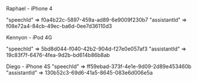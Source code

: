 Raphael - iPhone 4

"speechId" =>    f0a4b22c-5897-459a-ad89-6e9009f230b7
"assistantId" => f08e72a4-84cb-49ec-ba6d-0ee7d36110d3

Kennyon - iPod 4G

"speechId" =>    5bd8d044-f040-42b2-904d-f27e0e057af3
"assistantId" => 19c83f7f-6476-4fea-9d2b-bd614b86b8ab

Diego - iPhone 4S
"speechId" =>    ff59ebad-373f-4e1e-9d09-2d89e453460b
"assistantId" => 130b52c3-69d6-41a5-8645-083e6d006e5a


 